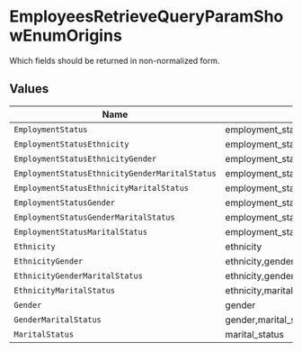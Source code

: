 # EmployeesRetrieveQueryParamShowEnumOrigins

Which fields should be returned in non-normalized form.


## Values

| Name                                              | Value                                             |
| ------------------------------------------------- | ------------------------------------------------- |
| `EmploymentStatus`                                | employment_status                                 |
| `EmploymentStatusEthnicity`                       | employment_status,ethnicity                       |
| `EmploymentStatusEthnicityGender`                 | employment_status,ethnicity,gender                |
| `EmploymentStatusEthnicityGenderMaritalStatus`    | employment_status,ethnicity,gender,marital_status |
| `EmploymentStatusEthnicityMaritalStatus`          | employment_status,ethnicity,marital_status        |
| `EmploymentStatusGender`                          | employment_status,gender                          |
| `EmploymentStatusGenderMaritalStatus`             | employment_status,gender,marital_status           |
| `EmploymentStatusMaritalStatus`                   | employment_status,marital_status                  |
| `Ethnicity`                                       | ethnicity                                         |
| `EthnicityGender`                                 | ethnicity,gender                                  |
| `EthnicityGenderMaritalStatus`                    | ethnicity,gender,marital_status                   |
| `EthnicityMaritalStatus`                          | ethnicity,marital_status                          |
| `Gender`                                          | gender                                            |
| `GenderMaritalStatus`                             | gender,marital_status                             |
| `MaritalStatus`                                   | marital_status                                    |